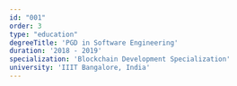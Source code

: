 ```yaml
---
id: "001"
order: 3
type: "education"
degreeTitle: 'PGD in Software Engineering'
duration: '2018 - 2019'
specialization: 'Blockchain Development Specialization'
university: 'IIIT Bangalore, India'
---
```

